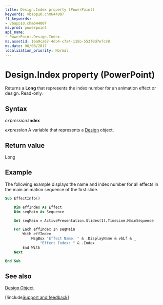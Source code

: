 ```yaml
---
title: Design.Index property (PowerPoint)
keywords: vbapp10.chm644007
f1_keywords:
- vbapp10.chm644007
ms.prod: powerpoint
api_name:
- PowerPoint.Design.Index
ms.assetid: 16a9ca67-4db4-c7a4-118b-553f0d7efc98
ms.date: 06/08/2017
localization_priority: Normal
---
```



# Design.Index property (PowerPoint)

Returns a  **Long** that represents the index number for an animation effect or design. Read-only.


## Syntax

_expression_.**Index**

_expression_ A variable that represents a [Design](PowerPoint.Design.md) object.


## Return value

Long


## Example

The following example displays the name and index number for all effects in the main animation sequence of the first slide.


```vb
Sub EffectInfo()

    Dim effIndex As Effect
    Dim seqMain As Sequence

    Set seqMain = ActivePresentation.Slides(1).TimeLine.MainSequence

    For Each effIndex In seqMain
        With effIndex
            MsgBox "Effect Name: " & .DisplayName & vbLf & _
                "Effect Index: " & .Index
        End With
    Next

End Sub
```


## See also


[Design Object](PowerPoint.Design.md)

[!include[Support and feedback](~/includes/feedback-boilerplate.md)]